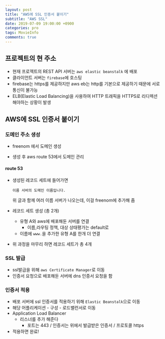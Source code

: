 ```yaml
---
layout: post
title: "AWS에 SSL 인증서 붙이기"
subtitle: "AWS SSL"
date: 2019-07-09 19:00:00 +0900
categories: pro
tags: MovieInfo
comments: true
---
```


## 프로젝트의 현 주소

- 현재 프로젝트의 REST API 서버는 `aws elastic beanstalk` 에 배포
- 클라이언트 서버는 `firebase`에 호스팅
- firebase는 https를 제공하지만 aws eb는 http를 기본으로 제공하기 때문에 서로 통신이 불가능
- ELB(Elastic Load Balancing)을 사용하여 HTTP 트래픽을 HTTPS로 리디렉션 해야하는 상황이 발생


## AWS에 SSL 인증서 붙이기


### 도메인 주소 생성

- freenom 에서 도메인 생성

- 생성 후 aws route 53에서 도메인 관리



#### route 53

- 생성된 레코드 세트에 들어가면

  ```
  이름 서버의 도메인 이름입니다.
  ```

  위 글과 함께 여러 이름 서버가 나오는데, 이걸 freenom에 추가해 줌

- 레코드 세트 생성 (총 2개)

  - 유형 A와 aws에 배포해둔 서버를 연결
    - 이름,라우팅 정책, 대상 상태평가는 default로
  - 이름에 `www.`을 추가한 유형 A를 한개 더 연결

- 위 과정을 마무리 하면 레코드 세트가 총 4개 



### SSL 발급

- ssl발급을 위해 `aws Certificate Manager`로 이동
- 인증서 요청으로 배포해둔 서버에 dns 인증서 요청을 함



### 인증서 적용

- 배포 서버에 ssl 인증서를 적용하기 위해 `Elastic Beanstalk`으로 이동
- 해당 어플리케이션 - 구성 - 로드밸런서로 이동
- Application Load Balancer
  - 리스너를 추가 해준다
    - 포트는 443 / 인증서는 위에서 발급받은 인증서 / 프로토콜 https
- 적용하면 완료!